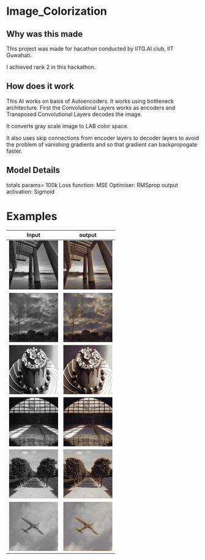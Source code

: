 # Image_Colorization
## Why was this made
This project was made for hacathon conducted by IITG.AI club, IIT Guwahati.

I achieved rank 2 in this hackathon.

## How does it work
This AI works on basis of Autoencoders. It works using bottleneck architecture. First the Convolutional Layers works as encoders and Transposed Convolutional Layers decodes the image.

It converts gray scale image to LAB color space. 

It also uses skip connections from encoder layers to decoder layers to avoid the problem of vanishing gradients and so that gradient can backpropogate faster.


## Model Details
totals params= 100k
Loss function: MSE
Optimiser: RMSprop
output activation: Sigmoid

# Examples
Input | output
:------------:|:-----------:
<img src="readme_img/1i.png"/>| <img src="readme_img/1o.png"/>
<img src="readme_img/2i.png"/>| <img src="readme_img/2o.png"/>
<img src="readme_img/3i.png"/>| <img src="readme_img/3o.png"/>
<img src="readme_img/4i.png"/>| <img src="readme_img/4o.png"/>
<img src="readme_img/5i.png"/>| <img src="readme_img/5o.png"/>
<img src="readme_img/6i.png"/>| <img src="readme_img/6o.png"/>





